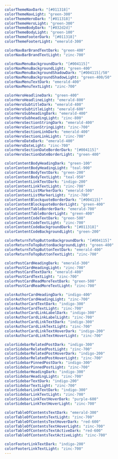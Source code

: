 ```yaml
---
colorThemeNavDark: "[#011318]"
colorThemeNavLight: "green-300"
colorThemeHeroDark: "[#011318]"
colorThemeHeroLight: "green-300"
colorThemeBodyDark: "[#032d2d]"
colorThemeBodyLight: "green-100"
colorThemeFooterDark: "[#011318]"
colorThemeFooterLight: "emerald-300"

colorNavBarBrandTextDark: "green-400"
colorNavBarBrandTextLight: "zinc-700"

colorNavMenuBackgroundDark: "[#004115]"
colorNavMenuBackgroundLight: "green-400"
colorNavMenuBackgroundShadowDark: "[#004115]/50"
colorNavMenuBackgroundShadowLight: "green-400/50"
colorNavMenuTextDark: "emerald-400"
colorNavMenuTextLight: "zinc-700"

colorHeroHeadlineDark: "green-400"
colorHeroHeadlineLight: "emerald-800"
colorHeroSubtitleDark: "emerald-400"
colorHeroSubtitleLight: "emerald-600"
colorHeroSubheadingDark: "emerald-400"
colorHeroSubheadingLight: "zinc-800"
colorHeroSectionStringDark: "emerald-400"
colorHeroSectionStringLight: "zinc-700"
colorHeroSectionLinkDark: "emerald-400"
colorHeroSectionLinkLight: "zinc-700"
colorHeroDateDark: "emerald-400"
colorHeroDateLight: "zinc-700"
colorHeroSectionDateBorderDark: "[#004115]"
colorHeroSectionDateBorderLight: "green-400"

colorContentBodyHeadingDark: "green-100"
colorContentBodyHeadingLight: "teal-900"
colorContentBodyTextDark: "green-200"
colorContentBodyTextLight: "teal-950"
colorContentLinkTextDark: "indigo-200"
colorContentLinkTextLight: "zinc-700"
colorContentListMarkerDark: "emerald-500"
colorContentListMarkerLight: "zinc-700"
colorContentBlockquoteBorderDark: "[#004115]"
colorContentBlockquoteBorderLight: "green-400"
colorContentTableBorderDark: "emerald-700"
colorContentTableBorderLight: "green-400"
colorContentCodeTextDark: "green-500"
colorContentCodeTextLight: "zinc-700"
colorContentCodeBackgroundDark: "[#011318]"
colorContentCodeBackgroundLight: "green-200"

colorReturnToTopButtonBackgroundDark: "[#004115]"
colorReturnToTopButtonBackgroundLight: "green-400"
colorReturnToTopButtonTextDark: "emerald-400"
colorReturnToTopButtonTextLight: "zinc-700"

colorPostCardHeadingDark: "emerald-300"
colorPostCardHeadingLight: "zinc-700"
colorPostCardTextDark: "emerald-400"
colorPostCardTextLight: "zinc-700"
colorPostCardReadMoreTextDark: "green-500"
colorPostCardReadMoreTextLight: "zinc-700"

colorAuthorCardHeadingDark: "indigo-400"
colorAuthorCardHeadingLight: "zinc-700"
colorAuthorCardTextDark: "indigo-300"
colorAuthorCardTextLight: "zinc-700"
colorAuthorCardLinkLabelDark: "indigo-300"
colorAuthorCardLinkLabelLight: "zinc-700"
colorAuthorCardLinkTextDark: "indigo-300"
colorAuthorCardLinkTextLight: "zinc-700"
colorAuthorCardLinkTextHoverDark: "indigo-200"
colorAuthorCardLinkTextHoverLight: "zinc-700"

colorSidebarRelatedPostDark: "indigo-300"
colorSidebarRelatedPostLight: "zinc-700"
colorSidebarRelatedPostHoverDark: "indigo-200"
colorSidebarRelatedPostHoverLight: "zinc-700"
colorSidebarPinnedPostDark: "indigo-300"
colorSidebarPinnedPostLight: "zinc-700"
colorSidebarHeadingDark: "indigo-300"
colorSidebarHeadingLight: "zinc-700"
colorSidebarTextDark: "indigo-200"
colorSidebarTextLight: "zinc-700"
colorSidebarLinkTextDark: "indigo-300"
colorSidebarLinkTextLight: "zinc-700"
colorSidebarLinkTextHoverDark: "purple-600"
colorSidebarLinkTextHoverLight: "zinc-700"

colorTableOfContentsTextDark: "emerald-300"
colorTableOfContentsTextLight: "zinc-700"
colorTableOfContentsTextHoverDark: "red-600"
colorTableOfContentsTextHoverLight: "zinc-700"
colorTableOfContentsTextActiveDark: "red-600"
colorTableOfContentsTextActiveLight: "zinc-700"

colorFooterLinkTextDark: "indigo-200"
colorFooterLinkTextLight: "zinc-700"
---
```

